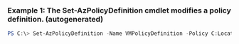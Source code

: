 ### Example 1: The Set-AzPolicyDefinition cmdlet modifies a policy definition. (autogenerated)
```powershell
PS C:\> Set-AzPolicyDefinition -Name VMPolicyDefinition -Policy C:LocationPolicy.json
```

